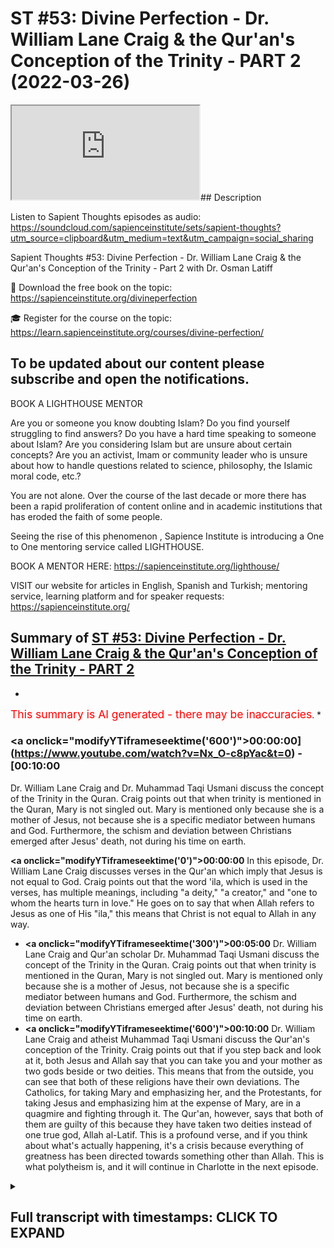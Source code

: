 # ST #53: Divine Perfection - Dr. William Lane Craig & the Qur'an's Conception of the Trinity - PART 2 (2022-03-26)

<iframe loading='lazy' allow='autoplay' src='https://www.youtube.com/embed/Nx_O-c8pYac'></iframe>## Description

Listen to Sapient Thoughts episodes as audio: https://soundcloud.com/sapienceinstitute/sets/sapient-thoughts?utm_source=clipboard&utm_medium=text&utm_campaign=social_sharing

Sapient Thoughts #53: Divine Perfection - Dr. William Lane Craig & the Qur'an's Conception of the Trinity - Part 2 with Dr. Osman Latiff

📖 Download the free book on the topic: https://sapienceinstitute.org/divineperfection

🎓 Register for the course on the topic: https://learn.sapienceinstitute.org/courses/divine-perfection/

To be updated about our content please subscribe and open the notifications.
----
BOOK A LIGHTHOUSE MENTOR

Are you or someone you know doubting Islam? Do you find yourself struggling to find answers?  Do you have a hard time speaking to someone about Islam?  Are you considering Islam but are unsure about certain concepts?  Are you an activist, Imam or community leader who is unsure about how to handle questions related to science, philosophy, the Islamic moral code, etc.?

You are not alone.  Over the course of the last decade or more there has been a rapid proliferation of content online and in academic institutions that has eroded the faith of some people.

Seeing the rise of  this phenomenon , Sapience Institute is introducing a One to One mentoring service called LIGHTHOUSE.

BOOK A MENTOR HERE: https://sapienceinstitute.org/lighthouse/

VISIT our website for articles in English, Spanish and Turkish; mentoring service, learning platform and for speaker requests: https://sapienceinstitute.org/

## Summary of [ST #53: Divine Perfection - Dr. William Lane Craig & the Qur'an's Conception of the Trinity - PART 2](https://www.youtube.com/watch?v=Nx_O-c8pYac)


*

<span style="color:red; font-size:125%">This summary is AI generated - there may be inaccuracies</span>. [](/)*

### <a onclick=\"modifyYTiframeseektime('600')\">00:00:00](https://www.youtube.com/watch?v=Nx_O-c8pYac&t=0) - [00:10:00</a>

 Dr. William Lane Craig and Dr. Muhammad Taqi Usmani discuss the concept of the Trinity in the Quran. Craig points out that when trinity is mentioned in the Quran, Mary is not singled out. Mary is mentioned only because she is a mother of Jesus, not because she is a specific mediator between humans and God. Furthermore, the schism and deviation between Christians emerged after Jesus' death, not during his time on earth.

**<a onclick=\"modifyYTiframeseektime('0')\">00:00:00</a>** In this episode, Dr. William Lane Craig discusses verses in the Qur'an which imply that Jesus is not equal to God. Craig points out that the word 'ila, which is used in the verses, has multiple meanings, including "a deity," "a creator," and "one to whom the hearts turn in love." He goes on to say that when Allah refers to Jesus as one of His "ila," this means that Christ is not equal to Allah in any way.
* **<a onclick=\"modifyYTiframeseektime('300')\">00:05:00</a>**  Dr. William Lane Craig and Qur'an scholar Dr. Muhammad Taqi Usmani discuss the concept of the Trinity in the Quran. Craig points out that when trinity is mentioned in the Quran, Mary is not singled out. Mary is mentioned only because she is a mother of Jesus, not because she is a specific mediator between humans and God. Furthermore, the schism and deviation between Christians emerged after Jesus' death, not during his time on earth.
* **<a onclick=\"modifyYTiframeseektime('600')\">00:10:00</a>**  Dr. William Lane Craig and atheist Muhammad Taqi Usmani discuss the Qur'an's conception of the Trinity. Craig points out that if you step back and look at it, both Jesus and Allah say that you can take you and your mother as two gods beside or two deities. This means that from the outside, you can see that both of these religions have their own deviations. The Catholics, for taking Mary and emphasizing her, and the Protestants, for taking Jesus and emphasizing him at the expense of Mary, are in a quagmire and fighting through it. The Qur'an, however, says that both of them are guilty of this because they have taken two deities instead of one true god, Allah al-Latif. This is a profound verse, and if you think about what's actually happening, it's a crisis because everything of greatness has been directed towards something other than Allah. This is what polytheism is, and it will continue in Charlotte in the next episode.

<details><summary><h2>Full transcript with timestamps: CLICK TO EXPAND</h2></summary>

<a onclick="modifyYTiframeseektime('6)')">0:00:06 assalamu alaikum welcome to sapient<\/a>
<a onclick="modifyYTiframeseektime('7)')">0:00:07 force my name is and i'm of course<\/a>
<a onclick="modifyYTiframeseektime('9)')">0:00:09 discussing my book my new book on divine<\/a>
<a onclick="modifyYTiframeseektime('11)')">0:00:11 perfection christianity and islam on sin<\/a>
<a onclick="modifyYTiframeseektime('13)')">0:00:13 and salvation<\/a>
<a onclick="modifyYTiframeseektime('15)')">0:00:15 this is the third episode we've spoken<\/a>
<a onclick="modifyYTiframeseektime('17)')">0:00:17 about number one the introduction behind<\/a>
<a onclick="modifyYTiframeseektime('19)')">0:00:19 the book why the book the purpose behind<\/a>
<a onclick="modifyYTiframeseektime('20)')">0:00:20 the book the great need of the book in<\/a>
<a onclick="modifyYTiframeseektime('22)')">0:00:22 fact for all of us for muslims for even<\/a>
<a onclick="modifyYTiframeseektime('24)')">0:00:24 our christian friends to understand<\/a>
<a onclick="modifyYTiframeseektime('25)')">0:00:25 better understand their own faith and<\/a>
<a onclick="modifyYTiframeseektime('27)')">0:00:27 the faith of islam and then we spoke<\/a>
<a onclick="modifyYTiframeseektime('29)')">0:00:29 last episode about the first of dr<\/a>
<a onclick="modifyYTiframeseektime('32)')">0:00:32 craig's arguments on the maximal<\/a>
<a onclick="modifyYTiframeseektime('35)')">0:00:35 omniscience of allah he believes being<\/a>
<a onclick="modifyYTiframeseektime('37)')">0:00:37 compromised by a misunderstanding in the<\/a>
<a onclick="modifyYTiframeseektime('38)')">0:00:38 quran about the nature of the trinity as<\/a>
<a onclick="modifyYTiframeseektime('41)')">0:00:41 christians perceive it or believe in it<\/a>
<a onclick="modifyYTiframeseektime('44)')">0:00:44 we spoke about that last time we in fact<\/a>
<a onclick="modifyYTiframeseektime('45)')">0:00:45 we went through the verses<\/a>
<a onclick="modifyYTiframeseektime('48)')">0:00:48 fully quoted<\/a>
<a onclick="modifyYTiframeseektime('49)')">0:00:49 that<\/a>
<a onclick="modifyYTiframeseektime('50)')">0:00:50 craig and his missionary<\/a>
<a onclick="modifyYTiframeseektime('52)')">0:00:52 colleagues and other apologists have<\/a>
<a onclick="modifyYTiframeseektime('55)')">0:00:55 failed to cite and fail to understand<\/a>
<a onclick="modifyYTiframeseektime('57)')">0:00:57 correctly<\/a>
<a onclick="modifyYTiframeseektime('58)')">0:00:58 today inshallah in this episode we're<\/a>
<a onclick="modifyYTiframeseektime('60)')">0:01:00 going to go through some key nuances and<\/a>
<a onclick="modifyYTiframeseektime('62)')">0:01:02 details behind those verses so if you<\/a>
<a onclick="modifyYTiframeseektime('64)')">0:01:04 recall therefore the first verse reads<\/a>
<a onclick="modifyYTiframeseektime('66)')">0:01:06 when allah says to jesus son of mary<\/a>
<a onclick="modifyYTiframeseektime('70)')">0:01:10 nasty<\/a>
<a onclick="modifyYTiframeseektime('72)')">0:01:12 did you tell people to take you and your<\/a>
<a onclick="modifyYTiframeseektime('74)')">0:01:14 mother as two d<\/a>
<a onclick="modifyYTiframeseektime('76)')">0:01:16 as two deities besides allah now the<\/a>
<a onclick="modifyYTiframeseektime('78)')">0:01:18 first point to mention is this the<\/a>
<a onclick="modifyYTiframeseektime('80)')">0:01:20 meaning of the word<\/a>
<a onclick="modifyYTiframeseektime('82)')">0:01:22 in this verse it's<\/a>
<a onclick="modifyYTiframeseektime('83)')">0:01:23 meaning two ela's but what does ela<\/a>
<a onclick="modifyYTiframeseektime('86)')">0:01:26 actually mean like when we say la ilaha<\/a>
<a onclick="modifyYTiframeseektime('88)')">0:01:28 illallah there's no deity except allah<\/a>
<a onclick="modifyYTiframeseektime('90)')">0:01:30 what does it actually mean<\/a>
<a onclick="modifyYTiframeseektime('92)')">0:01:32 the first thing is is you have to<\/a>
<a onclick="modifyYTiframeseektime('94)')">0:01:34 consider the meaning of the illah within<\/a>
<a onclick="modifyYTiframeseektime('95)')">0:01:35 the quranic framework entirely what is<\/a>
<a onclick="modifyYTiframeseektime('98)')">0:01:38 the quranic meaning of the word within<\/a>
<a onclick="modifyYTiframeseektime('100)')">0:01:40 its own framework<\/a>
<a onclick="modifyYTiframeseektime('102)')">0:01:42 in arabic means a deity for sure but it<\/a>
<a onclick="modifyYTiframeseektime('105)')">0:01:45 doesn't always mean a creator as in<\/a>
<a onclick="modifyYTiframeseektime('108)')">0:01:48 deity as in a creator like for example<\/a>
<a onclick="modifyYTiframeseektime('109)')">0:01:49 if you say allah allah is our ila but<\/a>
<a onclick="modifyYTiframeseektime('112)')">0:01:52 there are other references to illah in<\/a>
<a onclick="modifyYTiframeseektime('114)')">0:01:54 the quran which don't indicate<\/a>
<a onclick="modifyYTiframeseektime('116)')">0:01:56 like a<\/a>
<a onclick="modifyYTiframeseektime('118)')">0:01:58 creator of the universe for example like<\/a>
<a onclick="modifyYTiframeseektime('119)')">0:01:59 you find when we speak about allah<\/a>
<a onclick="modifyYTiframeseektime('121)')">0:02:01 subhanahu wa<\/a>
<a onclick="modifyYTiframeseektime('122)')">0:02:02 for example the verse in the quran says<\/a>
<a onclick="modifyYTiframeseektime('127)')">0:02:07 have you seen him who took his own<\/a>
<a onclick="modifyYTiframeseektime('129)')">0:02:09 desires as an ilam<\/a>
<a onclick="modifyYTiframeseektime('131)')">0:02:11 consider him he took his own desires as<\/a>
<a onclick="modifyYTiframeseektime('133)')">0:02:13 an ela as a deity doesn't mean therefore<\/a>
<a onclick="modifyYTiframeseektime('135)')">0:02:15 his desires become a creator of the<\/a>
<a onclick="modifyYTiframeseektime('137)')">0:02:17 universe but something that is an ela so<\/a>
<a onclick="modifyYTiframeseektime('140)')">0:02:20 what does ela actually mean<\/a>
<a onclick="modifyYTiframeseektime('142)')">0:02:22 the third theologian explains it<\/a>
<a onclick="modifyYTiframeseektime('143)')">0:02:23 beautifully based in damascus he says<\/a>
<a onclick="modifyYTiframeseektime('146)')">0:02:26 the ila is the one to which to whom<\/a>
<a onclick="modifyYTiframeseektime('149)')">0:02:29 sorry to whom the hearts turn to in love<\/a>
<a onclick="modifyYTiframeseektime('152)')">0:02:32 in reverence<\/a>
<a onclick="modifyYTiframeseektime('157)')">0:02:37 that towards the heart the the one to<\/a>
<a onclick="modifyYTiframeseektime('159)')">0:02:39 whom the hearts turn to in fair and<\/a>
<a onclick="modifyYTiframeseektime('162)')">0:02:42 reverence in longing in supplication in<\/a>
<a onclick="modifyYTiframeseektime('164)')">0:02:44 beseeching in praying in love in mercy<\/a>
<a onclick="modifyYTiframeseektime('167)')">0:02:47 in fear in hope that is your illah that<\/a>
<a onclick="modifyYTiframeseektime('170)')">0:02:50 is your deity that you're surrendering<\/a>
<a onclick="modifyYTiframeseektime('172)')">0:02:52 your your will to<\/a>
<a onclick="modifyYTiframeseektime('173)')">0:02:53 of course for muslims that is going to<\/a>
<a onclick="modifyYTiframeseektime('175)')">0:02:55 be allah we turn only to allah in fair<\/a>
<a onclick="modifyYTiframeseektime('178)')">0:02:58 in hope in reverence in exaltation in in<\/a>
<a onclick="modifyYTiframeseektime('182)')">0:03:02 longing and beseeching and praying that<\/a>
<a onclick="modifyYTiframeseektime('184)')">0:03:04 is only to allah so that is the meaning<\/a>
<a onclick="modifyYTiframeseektime('185)')">0:03:05 of illah in the quranic framework and<\/a>
<a onclick="modifyYTiframeseektime('189)')">0:03:09 allah says that some people took others<\/a>
<a onclick="modifyYTiframeseektime('191)')">0:03:11 as ilah those elahs that they taken<\/a>
<a onclick="modifyYTiframeseektime('194)')">0:03:14 besides allah could be stones could be<\/a>
<a onclick="modifyYTiframeseektime('196)')">0:03:16 rocks could be stars and the moon it<\/a>
<a onclick="modifyYTiframeseektime('199)')">0:03:19 could be trees it could be all kinds of<\/a>
<a onclick="modifyYTiframeseektime('202)')">0:03:22 invisible beings it could be the jinn it<\/a>
<a onclick="modifyYTiframeseektime('204)')">0:03:24 could be from the humans but they took<\/a>
<a onclick="modifyYTiframeseektime('206)')">0:03:26 them as an illah doesn't mean they<\/a>
<a onclick="modifyYTiframeseektime('207)')">0:03:27 believe that they were the creator of<\/a>
<a onclick="modifyYTiframeseektime('209)')">0:03:29 the heavens and the earth but as<\/a>
<a onclick="modifyYTiframeseektime('210)')">0:03:30 something worthy of worship for us only<\/a>
<a onclick="modifyYTiframeseektime('214)')">0:03:34 allah is worthy of worship so when allah<\/a>
<a onclick="modifyYTiframeseektime('217)')">0:03:37 in the quran says in this first part of<\/a>
<a onclick="modifyYTiframeseektime('219)')">0:03:39 in the first part of that verse<\/a>
<a onclick="modifyYTiframeseektime('221)')">0:03:41 tell people take you and your mother as<\/a>
<a onclick="modifyYTiframeseektime('223)')">0:03:43 two elahs besides allah i love to say<\/a>
<a onclick="modifyYTiframeseektime('226)')">0:03:46 that did you tell people take you and<\/a>
<a onclick="modifyYTiframeseektime('227)')">0:03:47 your mother as to<\/a>
<a onclick="modifyYTiframeseektime('229)')">0:03:49 believing that you both were the<\/a>
<a onclick="modifyYTiframeseektime('230)')">0:03:50 creators of the heavens and the earth<\/a>
<a onclick="modifyYTiframeseektime('232)')">0:03:52 besides allah that is the first thing<\/a>
<a onclick="modifyYTiframeseektime('234)')">0:03:54 for us to remember the meaning of the<\/a>
<a onclick="modifyYTiframeseektime('236)')">0:03:56 word<\/a>
<a onclick="modifyYTiframeseektime('238)')">0:03:58 point number two is this then he says to<\/a>
<a onclick="modifyYTiframeseektime('240)')">0:04:00 allah of course glory be to you full<\/a>
<a onclick="modifyYTiframeseektime('242)')">0:04:02 perfection<\/a>
<a onclick="modifyYTiframeseektime('243)')">0:04:03 belongs to you free from all<\/a>
<a onclick="modifyYTiframeseektime('245)')">0:04:05 imperfection are you o allah and you<\/a>
<a onclick="modifyYTiframeseektime('248)')">0:04:08 know the unseen there is one a sticking<\/a>
<a onclick="modifyYTiframeseektime('250)')">0:04:10 verse in the bible that perhaps you're<\/a>
<a onclick="modifyYTiframeseektime('251)')">0:04:11 all familiar with and that is something<\/a>
<a onclick="modifyYTiframeseektime('253)')">0:04:13 christian missions really failed to<\/a>
<a onclick="modifyYTiframeseektime('254)')">0:04:14 explain throughout the ages and that is<\/a>
<a onclick="modifyYTiframeseektime('257)')">0:04:17 when jesus christ says in in the bible<\/a>
<a onclick="modifyYTiframeseektime('260)')">0:04:20 that concerning the hour nobody knows<\/a>
<a onclick="modifyYTiframeseektime('262)')">0:04:22 not the angels in heaven not the son but<\/a>
<a onclick="modifyYTiframeseektime('265)')">0:04:25 only god and of course this verse is<\/a>
<a onclick="modifyYTiframeseektime('267)')">0:04:27 emphasizing god being the knower of all<\/a>
<a onclick="modifyYTiframeseektime('270)')">0:04:30 the unseen this verse in fact is<\/a>
<a onclick="modifyYTiframeseektime('272)')">0:04:32 emphasizing that same message now<\/a>
<a onclick="modifyYTiframeseektime('273)')">0:04:33 christians of course would say well<\/a>
<a onclick="modifyYTiframeseektime('274)')">0:04:34 that's the human<\/a>
<a onclick="modifyYTiframeseektime('276)')">0:04:36 form human side of jesus speaking and<\/a>
<a onclick="modifyYTiframeseektime('278)')">0:04:38 not the god side of jesus speaking i<\/a>
<a onclick="modifyYTiframeseektime('280)')">0:04:40 mean that's their own thing that they<\/a>
<a onclick="modifyYTiframeseektime('281)')">0:04:41 have amongst them but just think about<\/a>
<a onclick="modifyYTiframeseektime('283)')">0:04:43 the quran<\/a>
<a onclick="modifyYTiframeseektime('284)')">0:04:44 so when allah is saying therefore that<\/a>
<a onclick="modifyYTiframeseektime('285)')">0:04:45 he says to allah<\/a>
<a onclick="modifyYTiframeseektime('287)')">0:04:47 you are the only knower of the unseen is<\/a>
<a onclick="modifyYTiframeseektime('289)')">0:04:49 emphasizing a point it's a declarative<\/a>
<a onclick="modifyYTiframeseektime('292)')">0:04:52 statement that it's only you who know<\/a>
<a onclick="modifyYTiframeseektime('293)')">0:04:53 the unseen of allah and i know nothing<\/a>
<a onclick="modifyYTiframeseektime('296)')">0:04:56 about what's within you and you only<\/a>
<a onclick="modifyYTiframeseektime('297)')">0:04:57 know everything you know everything<\/a>
<a onclick="modifyYTiframeseektime('298)')">0:04:58 what's within me that kind of<\/a>
<a onclick="modifyYTiframeseektime('300)')">0:05:00 subordinate itself point number three is<\/a>
<a onclick="modifyYTiframeseektime('302)')">0:05:02 this<\/a>
<a onclick="modifyYTiframeseektime('304)')">0:05:04 whenever you have verses in the quran<\/a>
<a onclick="modifyYTiframeseektime('306)')">0:05:06 when trinity is mentioned there are the<\/a>
<a onclick="modifyYTiframeseektime('308)')">0:05:08 verses in the quran when allah says<\/a>
<a onclick="modifyYTiframeseektime('310)')">0:05:10 about uh<\/a>
<a onclick="modifyYTiframeseektime('313)')">0:05:13 don't say three or don't say trinity<\/a>
<a onclick="modifyYTiframeseektime('315)')">0:05:15 these are explicit references to the<\/a>
<a onclick="modifyYTiframeseektime('317)')">0:05:17 quran when trinity in fact is mentioned<\/a>
<a onclick="modifyYTiframeseektime('320)')">0:05:20 now this verse however doesn't mention<\/a>
<a onclick="modifyYTiframeseektime('322)')">0:05:22 the trinity it doesn't mention that<\/a>
<a onclick="modifyYTiframeseektime('325)')">0:05:25 and if christians are building this<\/a>
<a onclick="modifyYTiframeseektime('327)')">0:05:27 argument that this is the verse where<\/a>
<a onclick="modifyYTiframeseektime('329)')">0:05:29 the<\/a>
<a onclick="modifyYTiframeseektime('330)')">0:05:30 trinity idea is wrong in the quran this<\/a>
<a onclick="modifyYTiframeseektime('332)')">0:05:32 is the key verse then why doesn't this<\/a>
<a onclick="modifyYTiframeseektime('334)')">0:05:34 verse speak about trinity because there<\/a>
<a onclick="modifyYTiframeseektime('336)')">0:05:36 are other verses in quran when trinity<\/a>
<a onclick="modifyYTiframeseektime('338)')">0:05:38 is mentioned<\/a>
<a onclick="modifyYTiframeseektime('340)')">0:05:40 this verse doesn't have it in fact the<\/a>
<a onclick="modifyYTiframeseektime('343)')">0:05:43 point number two is this or point number<\/a>
<a onclick="modifyYTiframeseektime('345)')">0:05:45 three is this that whenever trinity is<\/a>
<a onclick="modifyYTiframeseektime('347)')">0:05:47 mentioned in the quran it makes no<\/a>
<a onclick="modifyYTiframeseektime('348)')">0:05:48 mention of maryam of mary except by<\/a>
<a onclick="modifyYTiframeseektime('352)')">0:05:52 stating that she is a she is a mother of<\/a>
<a onclick="modifyYTiframeseektime('354)')">0:05:54 jesus<\/a>
<a onclick="modifyYTiframeseektime('355)')">0:05:55 but she's not singled out in anything in<\/a>
<a onclick="modifyYTiframeseektime('357)')">0:05:57 this verse she's singled out because<\/a>
<a onclick="modifyYTiframeseektime('359)')">0:05:59 she's because the rest of the quran is<\/a>
<a onclick="modifyYTiframeseektime('360)')">0:06:00 saying that she's singled out for for as<\/a>
<a onclick="modifyYTiframeseektime('363)')">0:06:03 a deity besides allah but in all the<\/a>
<a onclick="modifyYTiframeseektime('366)')">0:06:06 verses when trinity is mentioned mary<\/a>
<a onclick="modifyYTiframeseektime('368)')">0:06:08 simply isn't there<\/a>
<a onclick="modifyYTiframeseektime('370)')">0:06:10 as somebody singled out except by being<\/a>
<a onclick="modifyYTiframeseektime('372)')">0:06:12 mary or jesus the son of mary or maryam<\/a>
<a onclick="modifyYTiframeseektime('376)')">0:06:16 which is a striking point therefore for<\/a>
<a onclick="modifyYTiframeseektime('377)')">0:06:17 christian friends to think about there<\/a>
<a onclick="modifyYTiframeseektime('379)')">0:06:19 now the point number four is this that<\/a>
<a onclick="modifyYTiframeseektime('382)')">0:06:22 when allah the quran says did you take<\/a>
<a onclick="modifyYTiframeseektime('384)')">0:06:24 people people take you and your mother<\/a>
<a onclick="modifyYTiframeseektime('385)')">0:06:25 as two deities besides allah the<\/a>
<a onclick="modifyYTiframeseektime('387)')">0:06:27 christians have a major major problem<\/a>
<a onclick="modifyYTiframeseektime('390)')">0:06:30 because remember of course throughout<\/a>
<a onclick="modifyYTiframeseektime('392)')">0:06:32 christian history and remember this is<\/a>
<a onclick="modifyYTiframeseektime('394)')">0:06:34 something coming after jesus when jesus<\/a>
<a onclick="modifyYTiframeseektime('395)')">0:06:35 says to allah<\/a>
<a onclick="modifyYTiframeseektime('397)')">0:06:37 that you know when i was with them i was<\/a>
<a onclick="modifyYTiframeseektime('399)')">0:06:39 a witness over them<\/a>
<a onclick="modifyYTiframeseektime('403)')">0:06:43 and when you raised me or took me you<\/a>
<a onclick="modifyYTiframeseektime('406)')">0:06:46 were the watcher over them that means<\/a>
<a onclick="modifyYTiframeseektime('409)')">0:06:49 these kind of schisms<\/a>
<a onclick="modifyYTiframeseektime('412)')">0:06:52 and<\/a>
<a onclick="modifyYTiframeseektime('412)')">0:06:52 dogmatic deviations emerged not in his<\/a>
<a onclick="modifyYTiframeseektime('415)')">0:06:55 time where he was with them watch over<\/a>
<a onclick="modifyYTiframeseektime('418)')">0:06:58 them but they emerged after him let's<\/a>
<a onclick="modifyYTiframeseektime('420)')">0:07:00 test it is that true did it emerge after<\/a>
<a onclick="modifyYTiframeseektime('422)')">0:07:02 let's just check it if it's true well<\/a>
<a onclick="modifyYTiframeseektime('424)')">0:07:04 the point is this just look at very<\/a>
<a onclick="modifyYTiframeseektime('426)')">0:07:06 simply you have these two very big<\/a>
<a onclick="modifyYTiframeseektime('427)')">0:07:07 denominations of the catholics and the<\/a>
<a onclick="modifyYTiframeseektime('429)')">0:07:09 protestants and of course you have the<\/a>
<a onclick="modifyYTiframeseektime('431)')">0:07:11 the orthodox as well and you have the<\/a>
<a onclick="modifyYTiframeseektime('432)')">0:07:12 anglicans and others as well<\/a>
<a onclick="modifyYTiframeseektime('435)')">0:07:15 but the point is this there is a<\/a>
<a onclick="modifyYTiframeseektime('437)')">0:07:17 sizeable population of christians today<\/a>
<a onclick="modifyYTiframeseektime('439)')">0:07:19 who do in fact take mary as what we<\/a>
<a onclick="modifyYTiframeseektime('443)')">0:07:23 would qualify to what we would term as<\/a>
<a onclick="modifyYTiframeseektime('445)')">0:07:25 an ila as a deity besides allah so how<\/a>
<a onclick="modifyYTiframeseektime('449)')">0:07:29 does that work then<\/a>
<a onclick="modifyYTiframeseektime('450)')">0:07:30 well if the ilah is the one as immak and<\/a>
<a onclick="modifyYTiframeseektime('453)')">0:07:33 others have said to one to whom hearts<\/a>
<a onclick="modifyYTiframeseektime('455)')">0:07:35 turn to in reverence in fair in hope in<\/a>
<a onclick="modifyYTiframeseektime('459)')">0:07:39 penance in longing in prayer and<\/a>
<a onclick="modifyYTiframeseektime('460)')">0:07:40 beseeching then that for christian<\/a>
<a onclick="modifyYTiframeseektime('462)')">0:07:42 catholics will certainly therefore be<\/a>
<a onclick="modifyYTiframeseektime('464)')">0:07:44 mary because catholics do see mary like<\/a>
<a onclick="modifyYTiframeseektime('468)')">0:07:48 that in fact they see her more than that<\/a>
<a onclick="modifyYTiframeseektime('470)')">0:07:50 they see her as a mediatrix so who is a<\/a>
<a onclick="modifyYTiframeseektime('473)')">0:07:53 mediatrix if jesus is a mediator notice<\/a>
<a onclick="modifyYTiframeseektime('476)')">0:07:56 that protestant christians would say<\/a>
<a onclick="modifyYTiframeseektime('477)')">0:07:57 jesus is the mediator the atoner the one<\/a>
<a onclick="modifyYTiframeseektime('480)')">0:08:00 between us and god the one that kind of<\/a>
<a onclick="modifyYTiframeseektime('484)')">0:08:04 fixes the schism and the not the skill<\/a>
<a onclick="modifyYTiframeseektime('486)')">0:08:06 but the rift the chasm between us and<\/a>
<a onclick="modifyYTiframeseektime('489)')">0:08:09 god that emerged from adam's sin in the<\/a>
<a onclick="modifyYTiframeseektime('490)')">0:08:10 first place that's jesus so where does<\/a>
<a onclick="modifyYTiframeseektime('493)')">0:08:13 the mediatrix come in then and so the<\/a>
<a onclick="modifyYTiframeseektime('495)')">0:08:15 catholics would say well you need the<\/a>
<a onclick="modifyYTiframeseektime('496)')">0:08:16 mediatrix because the mediatrix is<\/a>
<a onclick="modifyYTiframeseektime('499)')">0:08:19 jesus's mother she's of course theotokos<\/a>
<a onclick="modifyYTiframeseektime('501)')">0:08:21 the mother of god in their eyes and the<\/a>
<a onclick="modifyYTiframeseektime('503)')">0:08:23 mediatrix<\/a>
<a onclick="modifyYTiframeseektime('505)')">0:08:25 because she's the one that's you know<\/a>
<a onclick="modifyYTiframeseektime('506)')">0:08:26 you can appeal to her to appeal to the<\/a>
<a onclick="modifyYTiframeseektime('508)')">0:08:28 son to appeal to the father<\/a>
<a onclick="modifyYTiframeseektime('511)')">0:08:31 appeal to her to appeal to the son<\/a>
<a onclick="modifyYTiframeseektime('513)')">0:08:33 that's her own son and then the son of<\/a>
<a onclick="modifyYTiframeseektime('514)')">0:08:34 course who is fully god of course in<\/a>
<a onclick="modifyYTiframeseektime('516)')">0:08:36 their eyes uh can you know can pray for<\/a>
<a onclick="modifyYTiframeseektime('519)')">0:08:39 you do good for you and also appeal to<\/a>
<a onclick="modifyYTiframeseektime('520)')">0:08:40 the father who is also god as well and<\/a>
<a onclick="modifyYTiframeseektime('523)')">0:08:43 so if you look at it like this therefore<\/a>
<a onclick="modifyYTiframeseektime('526)')">0:08:46 now when when christians might look at<\/a>
<a onclick="modifyYTiframeseektime('527)')">0:08:47 this verse you might see well we don't<\/a>
<a onclick="modifyYTiframeseektime('529)')">0:08:49 actually do that we don't worship<\/a>
<a onclick="modifyYTiframeseektime('533)')">0:08:53 jesus and mary we don't worship mary<\/a>
<a onclick="modifyYTiframeseektime('536)')">0:08:56 they might say that but it depends how<\/a>
<a onclick="modifyYTiframeseektime('538)')">0:08:58 you're looking at it because if you're<\/a>
<a onclick="modifyYTiframeseektime('540)')">0:09:00 looking at from the point of view let's<\/a>
<a onclick="modifyYTiframeseektime('542)')">0:09:02 say for example you're a a catholic<\/a>
<a onclick="modifyYTiframeseektime('544)')">0:09:04 right so you therefore are on the side<\/a>
<a onclick="modifyYTiframeseektime('547)')">0:09:07 of well of kind of taking mary as a<\/a>
<a onclick="modifyYTiframeseektime('551)')">0:09:11 deity besides allah<\/a>
<a onclick="modifyYTiframeseektime('553)')">0:09:13 and then of course you have to do with<\/a>
<a onclick="modifyYTiframeseektime('554)')">0:09:14 the fact that there's also jesus as a<\/a>
<a onclick="modifyYTiframeseektime('556)')">0:09:16 deity besides allah then you have the<\/a>
<a onclick="modifyYTiframeseektime('558)')">0:09:18 other end of the spectrum where you have<\/a>
<a onclick="modifyYTiframeseektime('560)')">0:09:20 the protestants who would blame the<\/a>
<a onclick="modifyYTiframeseektime('563)')">0:09:23 catholics for taking mary as mediatrix<\/a>
<a onclick="modifyYTiframeseektime('566)')">0:09:26 so it's like both of these are in<\/a>
<a onclick="modifyYTiframeseektime('569)')">0:09:29 opposition to one another because the<\/a>
<a onclick="modifyYTiframeseektime('571)')">0:09:31 catholics would say to the protestants<\/a>
<a onclick="modifyYTiframeseektime('574)')">0:09:34 that you're not giving mary<\/a>
<a onclick="modifyYTiframeseektime('576)')">0:09:36 had you right because she is a mediatrix<\/a>
<a onclick="modifyYTiframeseektime('579)')">0:09:39 right so she deserves all of that<\/a>
<a onclick="modifyYTiframeseektime('580)')">0:09:40 reverence and fear and love and hope and<\/a>
<a onclick="modifyYTiframeseektime('582)')">0:09:42 trust whatever and then the person will<\/a>
<a onclick="modifyYTiframeseektime('584)')">0:09:44 say to the catholics you're making<\/a>
<a onclick="modifyYTiframeseektime('586)')">0:09:46 idolatry<\/a>
<a onclick="modifyYTiframeseektime('587)')">0:09:47 right because you're taking somebody<\/a>
<a onclick="modifyYTiframeseektime('589)')">0:09:49 else above jesus or with jesus because<\/a>
<a onclick="modifyYTiframeseektime('591)')">0:09:51 jesus is sufficient as a mediator so why<\/a>
<a onclick="modifyYTiframeseektime('594)')">0:09:54 the need for a mediatrix now the quran<\/a>
<a onclick="modifyYTiframeseektime('596)')">0:09:56 of course if you step back step back i<\/a>
<a onclick="modifyYTiframeseektime('598)')">0:09:58 think for me the verse is so profound<\/a>
<a onclick="modifyYTiframeseektime('600)')">0:10:00 because if you step back and look at it<\/a>
<a onclick="modifyYTiframeseektime('602)')">0:10:02 that jesus says to allah says to jesus<\/a>
<a onclick="modifyYTiframeseektime('605)')">0:10:05 you tell people take you and your mother<\/a>
<a onclick="modifyYTiframeseektime('607)')">0:10:07 as two gods beside or two deities and<\/a>
<a onclick="modifyYTiframeseektime('608)')">0:10:08 well god's besides allah<\/a>
<a onclick="modifyYTiframeseektime('610)')">0:10:10 that means that<\/a>
<a onclick="modifyYTiframeseektime('612)')">0:10:12 from the you know from from out from<\/a>
<a onclick="modifyYTiframeseektime('614)')">0:10:14 outside you can see that both of these<\/a>
<a onclick="modifyYTiframeseektime('616)')">0:10:16 have their own deviations<\/a>
<a onclick="modifyYTiframeseektime('618)')">0:10:18 the catholics of course for taking mary<\/a>
<a onclick="modifyYTiframeseektime('621)')">0:10:21 and emphasizing her and the protestants<\/a>
<a onclick="modifyYTiframeseektime('623)')">0:10:23 for taking jesus and emphasizing him at<\/a>
<a onclick="modifyYTiframeseektime('626)')">0:10:26 the expense of mary so both of them are<\/a>
<a onclick="modifyYTiframeseektime('628)')">0:10:28 in this kind of a quagmire and fighting<\/a>
<a onclick="modifyYTiframeseektime('630)')">0:10:30 through it they've taken the mediator<\/a>
<a onclick="modifyYTiframeseektime('633)')">0:10:33 and the mediatrix this one mediator but<\/a>
<a onclick="modifyYTiframeseektime('635)')">0:10:35 no mediatrix this one mediator and<\/a>
<a onclick="modifyYTiframeseektime('637)')">0:10:37 mediatrix and allah is saying you both<\/a>
<a onclick="modifyYTiframeseektime('639)')">0:10:39 did the situation uh that went wrong of<\/a>
<a onclick="modifyYTiframeseektime('642)')">0:10:42 taking both as two deities besides allah<\/a>
<a onclick="modifyYTiframeseektime('644)')">0:10:44 it's a profound verse if you think<\/a>
<a onclick="modifyYTiframeseektime('646)')">0:10:46 deeply about what's actually happening<\/a>
<a onclick="modifyYTiframeseektime('648)')">0:10:48 here now what happened in the<\/a>
<a onclick="modifyYTiframeseektime('650)')">0:10:50 reformation period you had the lutheran<\/a>
<a onclick="modifyYTiframeseektime('652)')">0:10:52 and protestant reformation and what are<\/a>
<a onclick="modifyYTiframeseektime('654)')">0:10:54 they saying about our our catholic<\/a>
<a onclick="modifyYTiframeseektime('657)')">0:10:57 friends they said the catholics are<\/a>
<a onclick="modifyYTiframeseektime('658)')">0:10:58 guilty of marrying a lottery this is<\/a>
<a onclick="modifyYTiframeseektime('661)')">0:11:01 from mariology<\/a>
<a onclick="modifyYTiframeseektime('663)')">0:11:03 mario lottery is from idolatry<\/a>
<a onclick="modifyYTiframeseektime('665)')">0:11:05 that they're committing a mary a lot<\/a>
<a onclick="modifyYTiframeseektime('667)')">0:11:07 remaining an idolatry concerning mary<\/a>
<a onclick="modifyYTiframeseektime('670)')">0:11:10 they're taking mary as another god<\/a>
<a onclick="modifyYTiframeseektime('673)')">0:11:13 besides god because they're putting her<\/a>
<a onclick="modifyYTiframeseektime('676)')">0:11:16 in the same level<\/a>
<a onclick="modifyYTiframeseektime('678)')">0:11:18 as jesus by saying she is a mediatrix<\/a>
<a onclick="modifyYTiframeseektime('680)')">0:11:20 and then she has of course so many<\/a>
<a onclick="modifyYTiframeseektime('682)')">0:11:22 things in catholicism about praying to a<\/a>
<a onclick="modifyYTiframeseektime('684)')">0:11:24 rosary to mary prayers for mary uh you<\/a>
<a onclick="modifyYTiframeseektime('688)')">0:11:28 know rosary for so many things to do<\/a>
<a onclick="modifyYTiframeseektime('690)')">0:11:30 with with mary that protestants in fact<\/a>
<a onclick="modifyYTiframeseektime('692)')">0:11:32 believe that's tantamount to perhaps<\/a>
<a onclick="modifyYTiframeseektime('695)')">0:11:35 tantamount to polytheism that the quran<\/a>
<a onclick="modifyYTiframeseektime('698)')">0:11:38 is saying well you're both guilty of<\/a>
<a onclick="modifyYTiframeseektime('699)')">0:11:39 that because you both have taken these<\/a>
<a onclick="modifyYTiframeseektime('701)')">0:11:41 two deities besides the one true god<\/a>
<a onclick="modifyYTiframeseektime('705)')">0:11:45 allah al-latif<\/a>
<a onclick="modifyYTiframeseektime('707)')">0:11:47 allah is<\/a>
<a onclick="modifyYTiframeseektime('708)')">0:11:48 all right allah is as the subtly<\/a>
<a onclick="modifyYTiframeseektime('710)')">0:11:50 perfectly subtle one<\/a>
<a onclick="modifyYTiframeseektime('712)')">0:11:52 allah is<\/a>
<a onclick="modifyYTiframeseektime('716)')">0:11:56 the supreme one the exalted only exalted<\/a>
<a onclick="modifyYTiframeseektime('718)')">0:11:58 one that is allah right so what happens<\/a>
<a onclick="modifyYTiframeseektime('722)')">0:12:02 what's the problem in this the problem<\/a>
<a onclick="modifyYTiframeseektime('724)')">0:12:04 in this is this everything of greatness<\/a>
<a onclick="modifyYTiframeseektime('725)')">0:12:05 allah place within you your capability<\/a>
<a onclick="modifyYTiframeseektime('728)')">0:12:08 your power your potential right for you<\/a>
<a onclick="modifyYTiframeseektime('730)')">0:12:10 to worship only allah alone with any<\/a>
<a onclick="modifyYTiframeseektime('732)')">0:12:12 partners has been directed misdirected<\/a>
<a onclick="modifyYTiframeseektime('736)')">0:12:16 to somebody something other than allah<\/a>
<a onclick="modifyYTiframeseektime('738)')">0:12:18 and that is a crisis of what shirk or<\/a>
<a onclick="modifyYTiframeseektime('741)')">0:12:21 polytheism actually is will carry on in<\/a>
<a onclick="modifyYTiframeseektime('744)')">0:12:24 charlotte in the next episode<\/a>
</details>